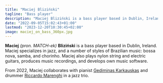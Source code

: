 ```yaml
---
title: "Maciej Bliziński"
tagline: "Bass player"
description: "Maciej Bliziński is a bass player based in Dublin, Ireland. He specializes in jazz, bossa nova, samba, jazz fusion, and acid jazz."
date: "2022-09-05T15:02:43+01:00"
lastmod: "2023-12-20T10:30:45+02:00"
image: maciej_on_bass_360px.jpg
---
```


**Maciej** _(pron. MATCH-ek)_ **Bliziński** is a bass player based in Dublin,
Ireland. Maciej specializes in jazz, and a number of styles of Brazilian music:
bossa nova, samba, and chorinho.  Maciej also plays nylon string and electric
guitars, produces music recordings, and develops own music software.

<!--more-->

From 2022, Maciej collaborates with pianist [Gediminas Karkauskas][ged] and
drummer [Riccardo Marenghi][ric] in a jazz trio.

[ged]: https://www.offpitchrecords.com/
[ric]: https://www.instagram.com/riccardo_marenghi/
